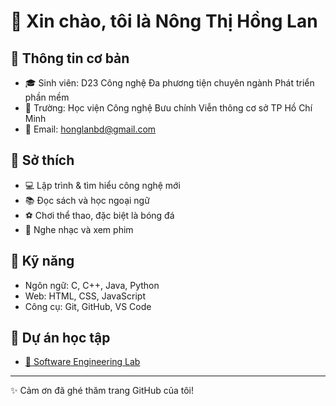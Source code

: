 # 👋 Xin chào, tôi là Nông Thị Hồng Lan 

## 📌 Thông tin cơ bản  
- 🎓 Sinh viên: D23 Công nghệ Đa phương tiện chuyên ngành Phát triển phần mềm
- 🏫 Trường: Học viện Công nghệ Bưu chính Viễn thông cơ sở TP Hồ Chí Minh
- 📧 Email: honglanbd@gmail.com 

## 🌱 Sở thích  
- 💻 Lập trình & tìm hiểu công nghệ mới  
- 📚 Đọc sách và học ngoại ngữ  
- ⚽ Chơi thể thao, đặc biệt là bóng đá  
- 🎵 Nghe nhạc và xem phim  

## 🚀 Kỹ năng  
- Ngôn ngữ: C, C++, Java, Python  
- Web: HTML, CSS, JavaScript  
- Công cụ: Git, GitHub, VS Code  

## 📂 Dự án học tập  
- [📖 Software Engineering Lab]([https://github.com/username/lab01](https://github.com/Lanne-0402/Nhap-mon-CNPM))  
---

✨ Cảm ơn đã ghé thăm trang GitHub của tôi!  
